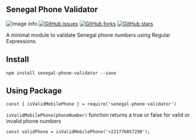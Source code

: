 ## Senegal Phone Validator

![image info](https://img.shields.io/badge/npm-v1.0.1-blue)
[![GitHub issues](https://img.shields.io/github/issues/okemamy/senegal-phone-validator)](https://github.com/okemamy/senegal-phone-validator/issues)
[![GitHub forks](https://img.shields.io/github/forks/okemamy/senegal-phone-validator)](https://github.com/okemamy/senegal-phone-validator/network)
[![GitHub stars](https://img.shields.io/github/stars/okemamy/senegal-phone-validator)](https://github.com/okemamy/senegal-phone-validator/stargazers)

A minimal module to validate Senegal phone numbers using Regular Expressions.

## Install
`npm install senegal-phone-validator --save`

## Using Package

`const { isValidMobilePhone } = require('senegal-phone-validator')`

`isValidMobilePhone(phoneNumber)` function returns a true or false for valid or invalid phone numbers

`const validPhone = isValidMobilePhone('+221776857298');`
